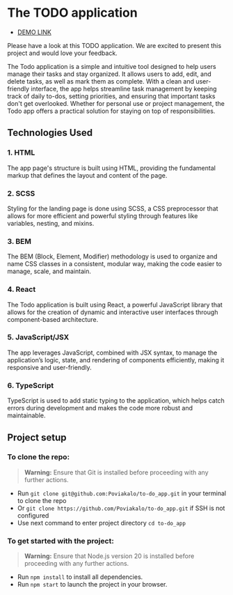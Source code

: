 # The TODO application

- [DEMO LINK](https://poviakalo.github.io/to-do_app/)

Please have a look at this TODO application. We are excited to present this project and would love your feedback.

The Todo application is a simple and intuitive tool designed to help users manage their tasks and stay organized.
It allows users to add, edit, and delete tasks, as well as mark them as complete. With a clean and user-friendly
interface, the app helps streamline task management by keeping track of daily to-dos, setting priorities, and
ensuring that important tasks don't get overlooked. Whether for personal use or project management, the Todo app
offers a practical solution for staying on top of responsibilities.


## Technologies Used

### 1. HTML
The app page's structure is built using HTML, providing the fundamental markup that defines the layout and content
of the page.

### 2. SCSS
Styling for the landing page is done using SCSS, a CSS preprocessor that allows for more efficient and powerful styling
through features like variables, nesting, and mixins.

### 3. BEM
The BEM (Block, Element, Modifier) methodology is used to organize and name CSS classes in a consistent, modular way,
making the code easier to manage, scale, and maintain.

### 4. React
The Todo application is built using React, a powerful JavaScript library that allows for the creation of dynamic
and interactive user interfaces through component-based architecture.

### 5. JavaScript/JSX
The app leverages JavaScript, combined with JSX syntax, to manage the application’s logic, state, and rendering
of components efficiently, making it responsive and user-friendly.

### 6. TypeScript
TypeScript is used to add static typing to the application, which helps catch errors during development and makes
the code more robust and maintainable.


## Project setup

### To clone the repo:

> **Warning:** Ensure that Git is installed before proceeding with any further actions.

- Run `git clone git@github.com:Poviakalo/to-do_app.git` in your terminal to clone the repo
- Or `git clone https://github.com/Poviakalo/to-do_app.git` if SSH is not configured
- Use next command to enter project directory `cd to-do_app`


### To get started with the project:

> **Warning:** Ensure that Node.js version 20 is installed before proceeding with any further actions.

- Run `npm install` to install all dependencies.
- Run `npm start` to launch the project in your browser.